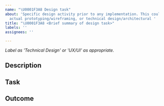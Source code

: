 ```yaml
---
name: "\U0001F3A8 Design task"
about: 'Specific design activity prior to any implementation. This could be discussions,
  actual prototyping/wireframing, or technical design/architectural '
title: "\U0001F3A8 <Brief summary of design task>"
labels: ''
assignees: ''

---
```


_Label as 'Technical Design' or 'UX/UI' as appropriate._

## Description
<!-- Some context to the problem or requirement we're trying to solve. -->

## Task
<!--What design activity do we need to do in this ticket? Try to keep issues independent and bitesize to 1 or little use cases possible. I.e if you want to redesign an entire feature - break it up into tickets that cover specific journeys to be designed.-->

## Outcome
<!-- what do we want to produce as a deliverable of this ticket? This could be:
-Wireframes, Mockups, Prototypes, or Architectural Diagrams-->
